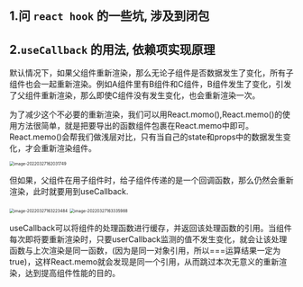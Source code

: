## 1.问 `react hook` 的一些坑, 涉及到闭包



## 2.`useCallback` 的用法, 依赖项实现原理

默认情况下，如果父组件重新渲染，那么无论子组件是否数据发生了变化，所有子组件也会一起重新渲染。例如A组件里有B组件和C组件，B组件发生了变化，引发了父组件重新渲染，那么即使C组件没有发生变化，也会重新渲染一次。

为了减少这个不必要的重新渲染，我们可以用React.momo(),React.memo()的使用方法很简单，就是把要导出的函数组件包裹在React.memo中即可。React.memo()会帮我们做浅层对比，只有当自己的state和props中的数据发生变化，才会重新渲染组件。

<img src="C:\Users\zayn\AppData\Roaming\Typora\typora-user-images\image-20220327162031749.png" alt="image-20220327162031749" style="zoom:50%;" />

但如果，父组件在用子组件时，给子组件传递的是一个回调函数，那么仍然会重新渲染，此时就要用到useCallback.

<img src="C:\Users\zayn\AppData\Roaming\Typora\typora-user-images\image-20220327163223484.png" alt="image-20220327163223484" style="zoom:50%;" />

<img src="C:\Users\zayn\AppData\Roaming\Typora\typora-user-images\image-20220327163335988.png" alt="image-20220327163335988" style="zoom:50%;" />

useCallback可以将组件的处理函数进行缓存，并返回该处理函数的引用。当组件每次即将要重新渲染时，只要userCallback监测的值不发生变化，就会让该处理函数与上次渲染是同一函数，(因为是同一对象引用，所以===运算结果一定为true)，这样React.memo就会发现是同一个引用，从而跳过本次无意义的重新渲染，达到提高组件性能的目的。